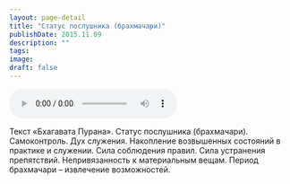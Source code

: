 ```yaml
---
layout: page-detail
title: "Статус послушника (брахмачари)"
publishDate: 2015.11.09
description: ""
tags:
image:
draft: false
---
```


<audio title="2015.11.09 - Статус послушника (брахмачари).mp3" src="/upload/iblock/33c/33c25e3cb06709861133a5381127fb5f.mp3" controls=""></audio>

 Текст «Бхагавата Пурана». Статус послушника (брахмачари). Самоконтроль. Дух служения. Накопление возвышенных состояний в практике и служении. Сила соблюдения правил. Сила устранения препятствий. Непривязанность к материальным вещам. Период брахмачари – извлечение возможностей. 

  
